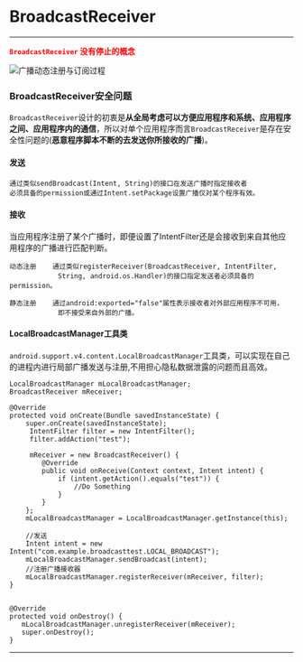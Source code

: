 # BroadcastReceiver
---
<font color="red"> **`BroadcastReceiver` 没有停止的概念** </font>

![广播动态注册与订阅过程](https://i.imgur.com/tSKOkk1.png)

### BroadcastReceiver安全问题 ###
`BroadcastReceiver`设计的初衷是**从全局考虑可以方便应用程序和系统、应用程序之间、应用程序内的通信**，所以对单个应用程序而言`BroadcastReceiver`是存在安全性问题的(**恶意程序脚本不断的去发送你所接收的广播**)。

#### 发送

	通过类似sendBroadcast(Intent, String)的接口在发送广播时指定接收者
	必须具备的permission或通过Intent.setPackage设置广播仅对某个程序有效。

#### 接收
当应用程序注册了某个广播时，即便设置了IntentFilter还是会接收到来自其他应用程序的广播进行匹配判断。

	动态注册 	通过类似registerReceiver(BroadcastReceiver, IntentFilter,
		 		String, android.os.Handler)的接口指定发送者必须具备的permission。

	静态注册 	通过android:exported="false"属性表示接收者对外部应用程序不可用，
				即不接受来自外部的广播。


#### LocalBroadcastManager工具类
`android.support.v4.content.LocalBroadcastManager`工具类，可以实现在自己的进程内进行局部广播发送与注册,不用担心隐私数据泄露的问题而且高效。


	LocalBroadcastManager mLocalBroadcastManager;  
	BroadcastReceiver mReceiver;  
	
	@Override
	protected void onCreate(Bundle savedInstanceState) {
		super.onCreate(savedInstanceState);
		 IntentFilter filter = new IntentFilter();  
		 filter.addAction("test");  
	
		 mReceiver = new BroadcastReceiver() {  
			@Override  
			public void onReceive(Context context, Intent intent) {  
				if (intent.getAction().equals("test")) {  
					//Do Something
				} 
			}  
		};  
		mLocalBroadcastManager = LocalBroadcastManager.getInstance(this);
		
		//发送
		Intent intent = new Intent("com.example.broadcasttest.LOCAL_BROADCAST");
		mLocalBroadcastManager.sendBroadcast(intent);
		//注册广播接收器
		mLocalBroadcastManager.registerReceiver(mReceiver, filter);
	}
	
	
	@Override
	protected void onDestroy() {
	   mLocalBroadcastManager.unregisterReceiver(mReceiver);
	   super.onDestroy();
	} 

---